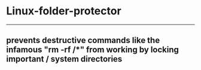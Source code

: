 # Linux-folder-protector
--------------
prevents destructive commands like the infamous "rm -rf /*" from working by locking important / system directories
--------------

